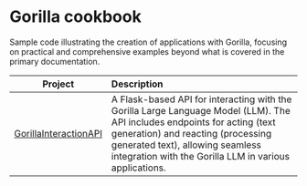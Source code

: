 # Gorilla cookbook
Sample code illustrating the creation of applications with Gorilla, focusing on practical and comprehensive examples beyond what is covered in the primary documentation.

| Project        | Description           |
| ------------- |:-------------|
| [GorillaInteractionAPI](GorillaInteractionAPI/)     | A Flask-based API for interacting with the Gorilla Large Language Model (LLM). The API includes endpoints for acting (text generation) and reacting (processing generated text), allowing seamless integration with the Gorilla LLM in various applications. |
